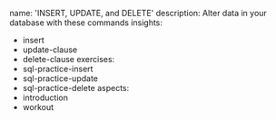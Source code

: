 name: 'INSERT, UPDATE, and DELETE'
description: Alter data in your database with these commands
insights:
  - insert
  - update-clause
  - delete-clause
exercises:
  - sql-practice-insert
  - sql-practice-update
  - sql-practice-delete
aspects:
  - introduction
  - workout
